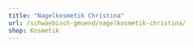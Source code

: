 ```yaml
---
title: "Nagelkosmetik Christina"
url: /schwaebisch-gmuend/nagelkosmetik-christina/
shop: Kosmetik
---
```

